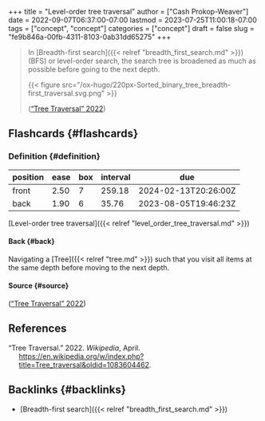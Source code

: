 +++
title = "Level-order tree traversal"
author = ["Cash Prokop-Weaver"]
date = 2022-09-07T06:37:00-07:00
lastmod = 2023-07-25T11:00:18-07:00
tags = ["concept", "concept"]
categories = ["concept"]
draft = false
slug = "fe9b846a-00fb-4311-8103-0ab31dd65275"
+++

> In [Breadth-first search]({{< relref "breadth_first_search.md" >}}) (BFS) or level-order search, the search tree is broadened as much as possible before going to the next depth.
>
> {{< figure src="/ox-hugo/220px-Sorted_binary_tree_breadth-first_traversal.svg.png" >}}
>
> (<a href="#citeproc_bib_item_1">“Tree Traversal” 2022</a>)


## Flashcards {#flashcards}


### Definition {#definition}

| position | ease | box | interval | due                  |
|----------|------|-----|----------|----------------------|
| front    | 2.50 | 7   | 259.18   | 2024-02-13T20:26:00Z |
| back     | 1.90 | 6   | 35.76    | 2023-08-05T19:46:23Z |

[Level-order tree traversal]({{< relref "level_order_tree_traversal.md" >}})


#### Back {#back}

Navigating a [Tree]({{< relref "tree.md" >}}) such that you visit all items at the same depth before moving to the next depth.


#### Source {#source}

(<a href="#citeproc_bib_item_1">“Tree Traversal” 2022</a>)

## References

<style>.csl-entry{text-indent: -1.5em; margin-left: 1.5em;}</style><div class="csl-bib-body">
  <div class="csl-entry"><a id="citeproc_bib_item_1"></a>“Tree Traversal.” 2022. <i>Wikipedia</i>, April. <a href="https://en.wikipedia.org/w/index.php?title=Tree_traversal&oldid=1083604462">https://en.wikipedia.org/w/index.php?title=Tree_traversal&#38;oldid=1083604462</a>.</div>
</div>


## Backlinks {#backlinks}

-   [Breadth-first search]({{< relref "breadth_first_search.md" >}})
